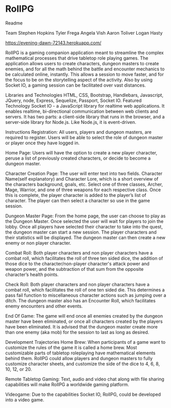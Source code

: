 # RollPG
Readme

Team
Stephen Hopkins
Tyler Frega
Angela Vish
Aaron Toliver
Logan Hasty

https://evening-dawn-72143.herokuapp.com/

RollPG is a gaming companion application meant to streamline the complex mathematical processes that drive tabletop role playing games. The application allows users to create characters, dungeon masters to create enemies, and for all the math behind the battle and encounter mechanics to be calculated online, instantly. This allows a session to move faster, and for the focus to be on the storytelling aspect of the activity. Also by using Socket IO, a gaming session can be facilitated over vast distances.

Libraries and Technologies
HTML, CSS, Bootstrap, Handlebars, Javascript, JQuery, node, Express, Sequelize, Passport, Socket IO.
Featured Technology Socket IO - a JavaScript library for realtime web applications. It enables realtime, bi-directional communication between web clients and servers. It has two parts: a client-side library that runs in the browser, and a server-side library for Node.js. Like Node.js, it is event-driven.

Instructions
Registration: All users, players and dungeon masters, are required to register. Users will be able to select the role of dungeon master or player once they have logged in. 

Home Page: Users will have the option to create a new player character, peruse a list of previously created characters, or decide to become a dungeon master. 

Character Creation Page: The user will enter text into two fields. Character Name(self explanatory) and Character Lore, which is a short overview of the characters background, goals, etc. Select one of three classes, Archer, Mage, Warrior, and one of three weapons for each respective class. Once this is complete, the player character is added to the player’s list of character. The player can then select a character so use in the game session. 

Dungeon Master Page: From the home page, the user can choose to play as the Dungeon Master. Once selected the user will wait for players to join the lobby. Once all players have selected their character to take into the quest, the dungeon master can start a new session. The player characters and their statistics will be displayed. The dungeon master can then create a new enemy or non player character.

Combat Roll: Both player characters and non player characters have a combat roll, which facilitates the roll of three ten sided dice, the addition of those dice to the character/non-player character's attack power and weapon power, and the subtraction of that sum from the opposite character’s health points. 

Check Roll: Both player characters and non player characters have a combat roll, which facilitates the roll of one ten sided die. This determines a pass fail function to miscellaneous character actions such as jumping over a ditch. The dungeon master also has an Encounter Roll, which facilitates enemy encounters and other events.

End Of Game: The game will end once all enemies created by the dungeon master have been eliminated, or once all characters created by the players have been eliminated. It is advised that the dungeon master create more than one enemy (aka mob) for the session to last as long as desired. 

Development Trajectories
Home Brew: When participants of a game want to customize the rules of the game it is called a home brew. Most customizable parts of tabletop roleplaying have mathematical elements behind them. RollPG could allow players and dungeon masters to fully customize character sheets, and customize the side of the dice to 4, 6, 8, 10, 12, or 20.

Remote Tabletop Gaming: Text, audio and video chat along with file sharing capabilities will make RollPG a worldwide gaming platform. 

Videogame: Due to the capabilities Socket IO, RollPG, could be developed into a video game.
